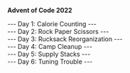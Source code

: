 **Advent of Code 2022**

--- Day 1: Calorie Counting --- <br />
--- Day 2: Rock Paper Scissors --- <br />
--- Day 3: Rucksack Reorganization --- <br />
--- Day 4: Camp Cleanup --- <br />
--- Day 5: Supply Stacks --- <br />
--- Day 6: Tuning Trouble ---
